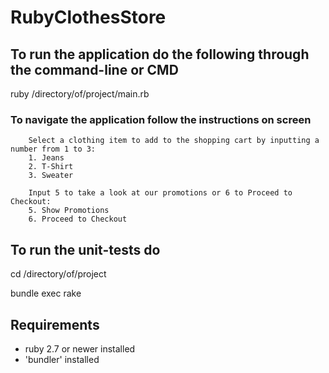 # RubyClothesStore

## To run the application do the following through the command-line or CMD
ruby /directory/of/project/main.rb

### To navigate the application follow the instructions on screen
```
    Select a clothing item to add to the shopping cart by inputting a number from 1 to 3:
    1. Jeans
    2. T-Shirt
    3. Sweater

    Input 5 to take a look at our promotions or 6 to Proceed to Checkout:
    5. Show Promotions
    6. Proceed to Checkout
```
## To run the unit-tests do 
cd /directory/of/project

bundle exec rake

## Requirements
- ruby 2.7 or newer installed
- 'bundler' installed